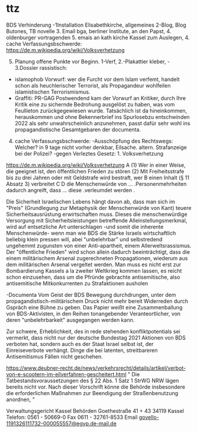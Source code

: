 # ttz


BDS Verhinderung
-1Installation Elisabethkirche, allgemeines
2-Blog, Blog Butones, TB novelle
3. Email bga, berliner Institute, an den Papst, 4. oldenburger vortragenden 5. emais an kath kirche Kassel zum Auslegen,
4. cache Verfassungsbschwerde: 
https://de.m.wikipedia.org/wiki/Volksverhetzung

5.  Planung offene Punkte vor Beginn. 1-Verf, 2.-Plakattier kleber, -
3.Dossier rassistisch:
- islamophob Vorwurf: wer die Furcht vor dem Islam verfemt, handelt schon als heuchlerischer Terrorist, als Propagandeur wohlfeilen islamistischen Terrorismismus.
- Graffiti: PR-GAG Postwendend kam der Vorwurf an Kritiker, durch Ihre Kritik eine zu sichernde Bedrohung ausgelöst zu haben, was vom Feullieton zurückgegewiesen wurde. Tatsächlich ist da hineinkommen, herauskommen und ohne Bekennerbrief ins Spurlosebzu entschwinden 2022 als sehr unwahrscheinlich anzunehmen, passt dafür sehr wohl ins propagandistische Gesamtgebaren der documenta.


4. cache Verfassungsbschwerde: -Ausschöpfung des Rechtswegs: Welcher? in 9 tage nicht vorher denkbar, Eilsache. altern. Strafanzeige bei der Polizei?
-gegen Verleztes Gesetz: 1. Volksverhetzung

https://de.m.wikipedia.org/wiki/Volksverhetzung
A (1) Wer in einer Weise, die geeignet ist, den öffentlichen Frieden zu stören
(2) Mit Freiheitsstrafe bis zu drei Jahren oder mit Geldstrafe wird bestraft, wer
 B einen Inhalt (§ 11 Absatz 3) verbreitet 
C 
D die Menschenwürde von ...  .Personenmehrheiten dadurch angreift, dass ... diese .verleumdet werden .

Die Sicherheit Israelischen Lebens hängt davon ab, dass man sich im "Preis" (Grundlegung zur Metaphysik der Menschenwürde von Kant) teuere Sicherheitsausrüstung erwirtschaften muss. Dieses die menschenwürdige Versorgung mit Sicherheitsleistungen betreffende Alleinstellungsmerkmal, wird auf entsetzliche Art unterschlagen -und somit die inherente Menschenwürde- wenn man wie BDS die Stärke Israels wirtschaftlich beliebig klein pressen will, abei "unbelehrbar" und selbstredend ungehemmt zugunsten von einer Anti-apartheit, einem Allerweltsrassismus.
Der "öffentliche Frieden"  wird schon allein dadurch beeinträchtigt, dass die einem militärischem Arsenal zugerechneten Propagationen, wiederum aus dem militärischen Arsenal vergeltet werden. Man muss es nicht erst zur Bombardierung Kassels a la zweiter Weltkrieg kommen lassen, es reicht schon einzusehen, dass um die Pfründe gebrachte antisemitische, also antisemitische Mitkonkurrenten zu Strafaktionen ausholen 

-Documenta Vom Geist der BDS Bewegung durchdrungen, unter dem propagandistisch-militärischem Druck nicht mehr
bereit Widerreden durch Gspräch eine Bühne zu geben.
Das Papier weißt eine Zusammenballung von BDS-Aktivisten,
in den Reihen tonangebender Veranteortlicher, von deren
"unbelehrbarkeit" ausgegangen werden kann.

Zur schwere, Erheblichkeit, des in rede stehenden konfliktpotentials
sei vermerkt, dass nicht nur der deutsche Bundestag 2021 Aktionen von
BDS verboten hat, sondern auch es der Staat Israel selbst ist,
der Einreiseverbote verhängt. Dinge die bei latenten, streitbareren Antisemitismus
Fällen nicht geschehen.

https://www.deubner-recht.de/news/verkehrsrecht/details/artikel/verbot-von-e-scootern-im-eilverfahren-gescheitert.html
"
Die Tatbestandsvoraussetzungen des § 22 Abs. 1 Satz 1 StrWG NRW lägen bereits nicht vor. Nach dieser Vorschrift könne die Behörde insbesondere die erforderlichen Maßnahmen zur 
Beendigung der Straßenbenutzung anordnen, "


Verwaltungsgericht Kassel Behörden
Goethestraße 41 + 43
34119 Kassel
Telefon:
0561 - 50669-0
Fax 0611 - 32761-8533
Email
govello-1191326111732-000055557@egvp.de-mail.de
